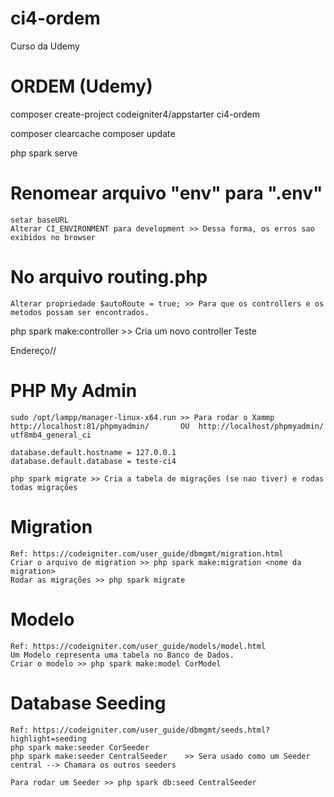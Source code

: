 # ci4-ordem
Curso da Udemy 

# ORDEM (Udemy)

composer create-project codeigniter4/appstarter ci4-ordem

composer clearcache
composer update

php spark serve

# Renomear arquivo "env" para ".env"
	setar baseURL
	Alterar CI_ENVIRONMENT para development >> Dessa forma, os erros sao exibidos no browser
	
# No arquivo routing.php
	Alterar propriedade $autoRoute = true; >> Para que os controllers e os metodos possam ser encontrados.

php spark make:controller  >> Cria um novo controller
    Teste

Endereço/<Controller>/<metodo>

# PHP My Admin
	sudo /opt/lampp/manager-linux-x64.run >> Para rodar o Xammp
	http://localhost:81/phpmyadmin/       OU  http://localhost/phpmyadmin/
	utf8mb4_general_ci

	database.default.hostname = 127.0.0.1
	database.default.database = teste-ci4

	php spark migrate >> Cria a tabela de migrações (se nao tiver) e rodas todas migrações
	
# Migration
	Ref: https://codeigniter.com/user_guide/dbmgmt/migration.html 
	Criar o arquivo de migration >> php spark make:migration <nome da migration>
	Rodar as migrações >> php spark migrate
	
# Modelo
	Ref: https://codeigniter.com/user_guide/models/model.html
	Um Modelo representa uma tabela no Banco de Dados.
	Criar o modelo >> php spark make:model CorModel
	
# Database Seeding
	Ref: https://codeigniter.com/user_guide/dbmgmt/seeds.html?highlight=seeding
	php spark make:seeder CorSeeder 
	php spark make:seeder CentralSeeder    >> Sera usado como um Seeder central --> Chamara os outros seeders
	
	Para rodar um Seeder >> php spark db:seed CentralSeeder
	
	
	
	
	
	